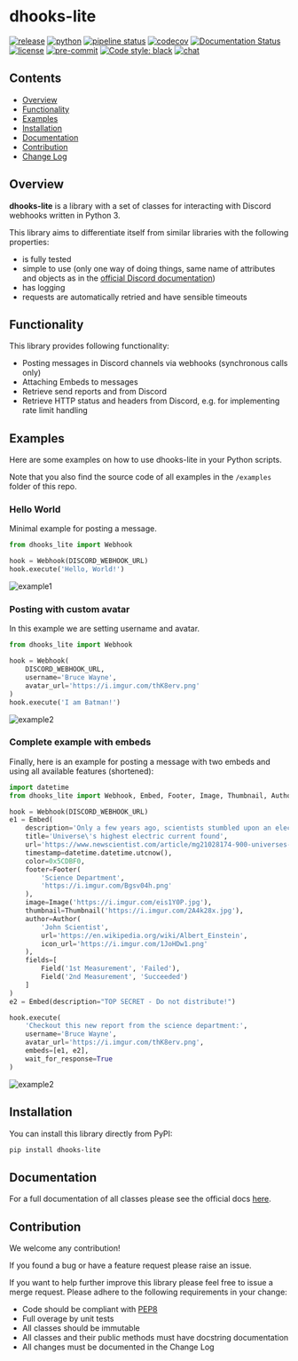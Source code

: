 # dhooks-lite

[![release](https://img.shields.io/pypi/v/dhooks-lite?label=release)](https://pypi.org/project/dhooks-lite/)
[![python](https://img.shields.io/pypi/pyversions/dhooks-lite)](https://pypi.org/project/dhooks-lite/)
[![pipeline status](https://gitlab.com/ErikKalkoken/dhooks-lite/badges/master/pipeline.svg)](https://gitlab.com/ErikKalkoken/dhooks-lite/-/commits/master)
[![codecov](https://codecov.io/gl/ErikKalkoken/dhooks-lite/branch/master/graph/badge.svg?token=9YNL3HEJ5D)](https://codecov.io/gl/ErikKalkoken/dhooks-lite)
[![Documentation Status](https://readthedocs.org/projects/dhooks-lite/badge/?version=latest)](https://dhooks-lite.readthedocs.io/en/latest/?badge=latest)
[![license](https://img.shields.io/badge/license-MIT-green)](https://gitlab.com/ErikKalkoken/dhooks-lite/-/blob/master/LICENSE)
[![pre-commit](https://img.shields.io/badge/pre--commit-enabled-brightgreen?logo=pre-commit&logoColor=white)](https://github.com/pre-commit/pre-commit)
[![Code style: black](https://img.shields.io/badge/code%20style-black-000000.svg)](https://github.com/psf/black)
[![chat](https://img.shields.io/discord/790364535294132234)](https://discord.gg/zmh52wnfvM)

## Contents

- [Overview](#overview)
- [Functionality](#functionality)
- [Examples](#examples)
- [Installation](#installation)
- [Documentation](#documentation)
- [Contribution](#contribution)
- [Change Log](CHANGELOG.md)

## Overview

**dhooks-lite** is a library with a set of classes for interacting with Discord webhooks written in Python 3.

This library aims to differentiate itself from similar libraries with the following properties:

- is fully tested
- simple to use (only one way of doing things, same name of attributes and objects as in the [official Discord documentation](https://discordapp.com/developers/docs/resources/webhook#execute-webhook))
- has logging
- requests are automatically retried and have sensible timeouts

## Functionality

This library provides following functionality:

- Posting messages in Discord channels via webhooks (synchronous calls only)
- Attaching Embeds to messages
- Retrieve send reports and from Discord
- Retrieve HTTP status and headers from Discord, e.g. for implementing rate limit handling

## Examples

Here are some examples on how to use dhooks-lite in your Python scripts.

Note that you also find the source code of all examples in the `/examples` folder of this repo.

### Hello World

Minimal example for posting a message.

```python
from dhooks_lite import Webhook

hook = Webhook(DISCORD_WEBHOOK_URL)
hook.execute('Hello, World!')
```

![example1](https://i.imgur.com/t3mxMAJ.png)

### Posting with custom avatar

In this example we are setting username and avatar.

```python
from dhooks_lite import Webhook

hook = Webhook(
    DISCORD_WEBHOOK_URL,
    username='Bruce Wayne',
    avatar_url='https://i.imgur.com/thK8erv.png'
)
hook.execute('I am Batman!')
```

![example2](https://i.imgur.com/mseg2Yx.png)

### Complete example with embeds

Finally, here is an example for posting a message with two embeds and using all available features (shortened):

```python
import datetime
from dhooks_lite import Webhook, Embed, Footer, Image, Thumbnail, Author, Field

hook = Webhook(DISCORD_WEBHOOK_URL)
e1 = Embed(
    description='Only a few years ago, scientists stumbled upon an electrical current of cosmic proportions.(...)',
    title='Universe\'s highest electric current found',
    url='https://www.newscientist.com/article/mg21028174-900-universes-highest-electric-current-found/',
    timestamp=datetime.datetime.utcnow(),
    color=0x5CDBF0,
    footer=Footer(
        'Science Department',
        'https://i.imgur.com/Bgsv04h.png'
    ),
    image=Image('https://i.imgur.com/eis1Y0P.jpg'),
    thumbnail=Thumbnail('https://i.imgur.com/2A4k28x.jpg'),
    author=Author(
        'John Scientist',
        url='https://en.wikipedia.org/wiki/Albert_Einstein',
        icon_url='https://i.imgur.com/1JoHDw1.png'
    ),
    fields=[
        Field('1st Measurement', 'Failed'),
        Field('2nd Measurement', 'Succeeded')
    ]
)
e2 = Embed(description="TOP SECRET - Do not distribute!")

hook.execute(
    'Checkout this new report from the science department:',
    username='Bruce Wayne',
    avatar_url='https://i.imgur.com/thK8erv.png',
    embeds=[e1, e2],
    wait_for_response=True
)
```

![example2](https://i.imgur.com/RoWBh2n.png)

## Installation

You can install this library directly from PyPI:

```bash
pip install dhooks-lite
```

## Documentation

For a full documentation of all classes please see the official docs [here](https://dhooks-lite.readthedocs.io/en/latest/).

## Contribution

We welcome any contribution!

If you found a bug or have a feature request please raise an issue.

If you want to help further improve this library please feel free to issue a merge request. Please adhere to the following requirements in your change:

- Code should be compliant with [PEP8](https://www.python.org/dev/peps/pep-0008/)
- Full overage by unit tests
- All classes should be immutable
- All classes and their public methods must have docstring documentation
- All changes must be documented in the Change Log

